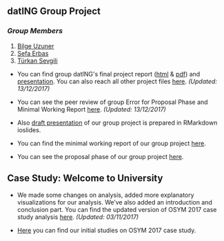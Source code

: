 
## datING Group Project 
 
### *Group Members*

  1. [Bilge Uzuner](https://mef-bda503.github.io/pj-uzunerb/)
  2. [Sefa Erbas](https://mef-bda503.github.io/pj-erbass/)
  3. [Türkan Sevgili](https://mef-bda503.github.io/pj-sevgilit/)

+ You can find group datING's final project report ([html](GTD_Project/GTD_Final.html) & [pdf](GTD_Project/GTD_Final.pdf)) and [presentation](GTD_Project/GTD_presentation.html). You can also reach all other project files [here](GTD_Project). *(Updated: 13/12/2017)*
  
+ You can see the peer review of group Error for Proposal Phase and Minimal Working Report [here](GTD/Peer_Review.html). *(Updated: 13/12/2017)*

+ Also [draft presentation](GTD/GTD_presentation.html) of our group project is prepared in RMarkdown ioslides.

+ You can find the minimal working report of our group project [here](GTD/GTD_Final.html).

+ You can see the proposal phase of our group project [here](GTD/GTD.html).

## Case Study: Welcome to University

+ We made some changes on analysis, added more explanatory visualizations for our analysis. We’ve also added an introduction and conclusion part. You can find the updated version of OSYM 2017 case study analysis [here](files/Case_Study_1_Final.html). *(Updated: 03/11/2017)*

+ [Here](files/Case_Study.html) you can find our initial studies on OSYM 2017 case study.



